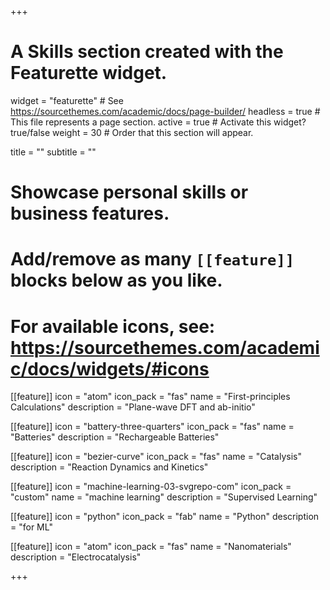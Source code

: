 +++
# A Skills section created with the Featurette widget.
widget = "featurette"  # See https://sourcethemes.com/academic/docs/page-builder/
headless = true  # This file represents a page section.
active = true  # Activate this widget? true/false
weight = 30  # Order that this section will appear.

title = ""
subtitle = ""

# Showcase personal skills or business features.
# 
# Add/remove as many `[[feature]]` blocks below as you like.
# 
# For available icons, see: https://sourcethemes.com/academic/docs/widgets/#icons
  
[[feature]]
  icon = "atom"
  icon_pack = "fas"
  name = "First-principles Calculations"
  description = "Plane-wave DFT and ab-initio"  
  
[[feature]]
  icon = "battery-three-quarters"
  icon_pack = "fas"
  name = "Batteries"
  description = "Rechargeable Batteries"
  
[[feature]]
  icon = "bezier-curve"
  icon_pack = "fas"
  name = "Catalysis"
  description = "Reaction Dynamics and Kinetics"



[[feature]]
  icon = "machine-learning-03-svgrepo-com"
  icon_pack = "custom"
  name = "machine learning"
  description = "Supervised Learning"


[[feature]]
  icon = "python"
  icon_pack = "fab"
  name = "Python"
  description = "for ML"

[[feature]]
  icon = "atom"
  icon_pack = "fas"
  name = "Nanomaterials"
  description = "Electrocatalysis"

+++
